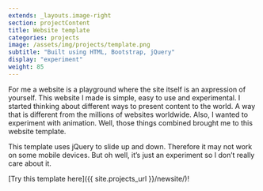 ```yaml
---
extends: _layouts.image-right
section: projectContent
title: Website template
categories: projects
image: /assets/img/projects/template.png
subtitle: "Built using HTML, Bootstrap, jQuery"
display: "experiment"
weight: 85
---
```


For me a website is a playground where the site itself is an axpression of yourself. This website I made is simple, easy to use and experimental. I started thinking about different ways to present content to the world. A way that is different from the millions of websites worldwide. Also, I wanted to experiment with animation. Well, those things combined brought me to this website template.

This template uses jQuery to slide up and down. Therefore it may not work on some mobile devices. But oh well, it’s just an experiment so I don’t really care about it.

[Try this template here]({{ site.projects_url }}/newsite/)!
